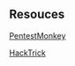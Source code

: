 ## Resouces
[PentestMonkey](https://pentestmonkey.net)

[HackTrick](https://book.hacktricks.xyz/welcome/readme)
